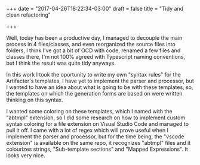 +++
date = "2017-04-26T18:22:34-03:00"
draft = false
title = "Tidy and clean refactoring"

+++

Well, today has been a productive day, I managed to decouple the main process in 4 files/classes, and even reorganized the source files into folders, I think I've got a bit of OCD with code, renamed a few files and classes there, I'm not 100% agreed with Typescript naming conventions, but I think the result was quite tidy anyways.

In this work I took the oportunity to write my own "syntax rules" for the Artifacter's templates, I have yet to implement the parser and processor, but I wanted to have an idea about what is going to be with these templates, so, the templates on which the generation forms are based on were written thinking on this syntax.

I wanted some coloring on these templates, which I named with the "abtmpl" extension, so I did some research on how to implement custom syntax coloring for a file extension on Visual Studio Code and managed to pull it off. I came with a lot of regex which will prove useful when I implement the parser and processor, but for the time being, the "vscode extension" is available on the same repo, it recognizes "abtmpl" files and it colourizes strings, "Sub-template sections" and "Mapped Expressions". It looks very nice.